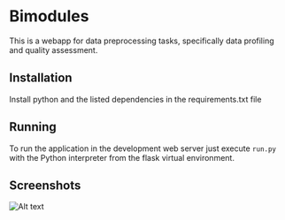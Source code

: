 Bimodules
=========

This is a webapp for data preprocessing tasks, specifically data profiling and quality assessment.

Installation
------------

Install python and the listed dependencies in the requirements.txt file

Running
-------

To run the application in the development web server just execute `run.py` with the Python interpreter from the flask virtual environment.

Screenshots
-----------
![Alt text](profiler/screenshots/shot1.png?raw=true "Connection page")

